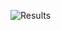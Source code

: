 ![Results](https://github.com/Ahmad-AlDeeb/with-and-without-jpa/assets/122436546/b6b47d79-941b-4c47-b06b-958c9ec02576)
